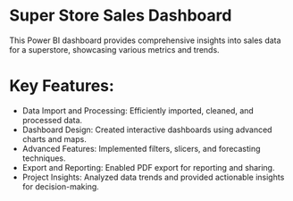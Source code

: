# Super Store Sales Dashboard
This Power BI dashboard provides comprehensive insights into sales data for a superstore, showcasing various metrics and trends.

# Key Features:
* Data Import and Processing: Efficiently imported, cleaned, and processed data.
* Dashboard Design: Created interactive dashboards using advanced charts and maps.
* Advanced Features: Implemented filters, slicers, and forecasting techniques.
* Export and Reporting: Enabled PDF export for reporting and sharing.
* Project Insights: Analyzed data trends and provided actionable insights for decision-making.
